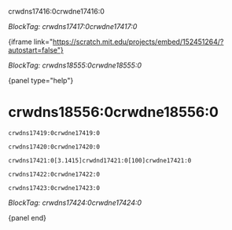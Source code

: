 crwdns17416:0crwdne17416:0

*BlockTag: crwdns17417:0crwdne17417:0*

{iframe link="https://scratch.mit.edu/projects/embed/152451264/?autostart=false"}

*BlockTag: crwdns18555:0crwdne18555:0*

{panel type="help"}

# crwdns18556:0crwdne18556:0

<pre><code class="scratch:split:random">crwdns17419:0crwdne17419:0
</code></pre>

<pre><code class="scratch:split:random">crwdns17420:0crwdne17420:0
</code></pre>

<pre><code class="scratch:split:random">crwdns17421:0[3.1415]crwdnd17421:0[100]crwdne17421:0
</code></pre>

<pre><code class="scratch:split:random">crwdns17422:0crwdne17422:0
</code></pre>

<pre><code class="scratch:split:random">crwdns17423:0crwdne17423:0
</code></pre>

*BlockTag: crwdns17424:0crwdne17424:0*

{panel end}